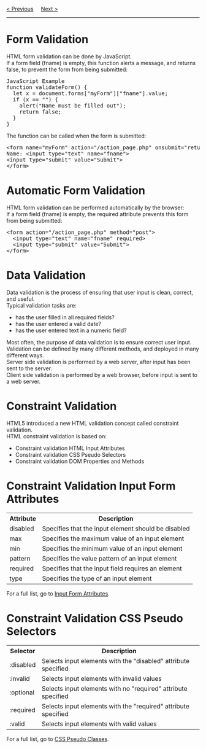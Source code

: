 <a href="/JS/DOM/HTML.md">&lt; Previous</a>
&nbsp;&nbsp;&nbsp;
<a href="/JS/DOM/CSS.md">Next &gt;</a>
<hr>
<h1>Form Validation</h1>
HTML form validation can be done by JavaScript.
<br>
If a form field (fname) is empty, this function alerts a message, and returns false, to prevent the form from being submitted:
<pre>
JavaScript Example
function validateForm() {
  let x = document.forms["myForm"]["fname"].value;
  if (x == "") {
    alert("Name must be filled out");
    return false;
  }
}
</pre>
The function can be called when the form is submitted:
<pre>
&lt;form name="myForm" action="/action_page.php" onsubmit="return validateForm()" method="post"&gt;
Name: &lt;input type="text" name="fname"&gt;
&lt;input type="submit" value="Submit"&gt;
&lt;/form&gt;
</pre>
<h1>Automatic Form Validation</h1>
HTML form validation can be performed automatically by the browser:
<br>
If a form field (fname) is empty, the required attribute prevents this form from being submitted:
<pre>
&lt;form action="/action_page.php" method="post"&gt;
  &lt;input type="text" name="fname" required&gt;
  &lt;input type="submit" value="Submit"&gt;
&lt;/form&gt;
</pre>
<h1>Data Validation</h1>
Data validation is the process of ensuring that user input is clean, correct, and useful.
<br>
Typical validation tasks are:
<ul>
  <li>has the user filled in all required fields?</li>
  <li>has the user entered a valid date?</li>
  <li>has the user entered text in a numeric field?</li>
</ul>
Most often, the purpose of data validation is to ensure correct user input.
<br>
Validation can be defined by many different methods, and deployed in many different ways.
<br>
Server side validation is performed by a web server, after input has been sent to the server.
<br>
Client side validation is performed by a web browser, before input is sent to a web server.
<h1>Constraint Validation</h1>
HTML5 introduced a new HTML validation concept called constraint validation.
<br>
HTML constraint validation is based on:
<ul>
  <li>Constraint validation HTML Input Attributes</li>
  <li>Constraint validation CSS Pseudo Selectors</li>
  <li>Constraint validation DOM Properties and Methods</li>
</ul>
<h1>Constraint Validation Input Form Attributes</h1>
<table class="ws-table-all notranslate">
  <tr>
    <th>Attribute</th>
    <th>Description</th>
  </tr>
  <tr>
    <td>disabled</td>
    <td>Specifies that the input element should be disabled</td>
  </tr>
  <tr>
    <td>max</td>
    <td>Specifies the maximum value of an input element</td>
  </tr>
  <tr>
    <td>min</td>
    <td>Specifies the minimum value of an input element</td>
  </tr>
  <tr>
    <td>pattern</td>
    <td>Specifies the value pattern of an input element</td>
  </tr>
  <tr>
    <td>required</td>
    <td>Specifies that the input field requires an element</td>
  </tr>
  <tr>
    <td>type</td>
    <td>Specifies the type of an input element</td>
  </tr>
</table>
For a full list, go to <a href="/HTML/Forms/Input-FormAttributes.md">Input Form Attributes</a>.
<h1>Constraint Validation CSS Pseudo Selectors</h1>
<table class="ws-table-all notranslate">
  <tr>
    <th>Selector</th>
    <th>Description</th>
  </tr>
  <tr>
    <td>:disabled</td>
    <td>Selects input elements with the "disabled" attribute specified</td>
  </tr>
  <tr>
    <td>:invalid</td>
    <td>Selects input elements with invalid values</td>
  </tr>
  <tr>
    <td>:optional</td>
    <td>Selects input elements with no "required" attribute specified</td>
  </tr>
  <tr>
    <td>:required</td>
    <td>Selects input elements with the "required" attribute specified</td>
  </tr>
  <tr>
    <td>:valid</td>
    <td>Selects input elements with valid values</td>
  </tr>
</table>
For a full list, go to <a href="/CSS/Pseudo-Class.md">CSS Pseudo Classes</a>.
